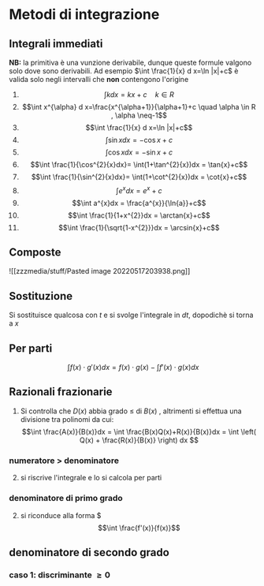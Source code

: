 # Metodi di integrazione
## Integrali immediati 
**NB:** la primitiva è una vunzione derivabile, dunque queste formule valgono solo dove sono derivabili. Ad esempio  $\int \frac{1}{x} d x=\ln |x|+c$  è valida solo negli intervalli che **non** contengono l'origine

1. $$\int k d x=k x+c \quad k \in R$$
2. $$\int x^{\alpha} d x=\frac{x^{\alpha+1}}{\alpha+1}+c \quad \alpha \in R , \alpha \neq-1$$
3. $$\int \frac{1}{x} d x=\ln |x|+c$$
4. $$\int \sin{x}dx = -\cos{x}+c$$
5. $$\int \cos{x}dx = -\sin{x}+c$$
6. $$\int \frac{1}{\cos^{2}{x}dx}= \int(1+\tan^{2}{x})dx = \tan{x}+c$$
7. $$\int \frac{1}{\sin^{2}{x}dx}= \int(1+\cot^{2}{x})dx = \cot{x}+c$$
8. $$\int e^{x}dx = e^{x}+c$$
9. $$\int a^{x}dx = \frac{a^{x}}{\ln{a}}+c$$
10. $$\int \frac{1}{1+x^{2}}dx = \arctan{x}+c$$
11. $$\int \frac{1}{\sqrt{1-x^{2}}}dx = \arcsin{x}+c$$
## Composte 
![[zzzmedia/stuff/Pasted image 20220517203938.png]]
## Sostituzione
Si sostituisce qualcosa con $t$ e si svolge l'integrale in $dt$, dopodichè si torna a $x$
## Per parti
$$\int f(x)\cdot g'(x) dx = f(x) \cdot g(x) - \int f'(x) \cdot g(x) dx $$
## Razionali frazionarie
1. Si controlla che $D(x)$ abbia grado $\leq$ di $B(x)$ , altrimenti si effettua una divisione tra polinomi da cui: $$\int \frac{A(x)}{B(x)}dx = \int \frac{B(x)Q(x)+R(x)}{B(x)}dx = \int \left( Q(x) + \frac{R(x)}{B(x)} \right) dx $$
### numeratore >  denominatore
2. si riscrive l'integrale e lo si calcola per parti
### denominatore di primo grado
2. si riconduce alla forma $$$\int \frac{f'(x)}{f(x)}$$

## denominatore di secondo grado
### caso 1: discriminante $\geq 0$  
